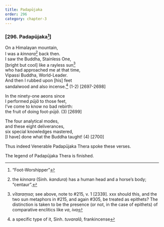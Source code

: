 ```yaml
---
title: Padapūjaka
order: 296
category: chapter-3
---
```


### \[296. Padapūjaka[^1]\]

On a Himalayan mountain,  
I was a *kinnara*[^2] back then.  
I saw the Buddha, Stainless One,  
\[bright but cool\] like a rayless sun[^3]  
who had approached me at that time,  
Vipassi Buddha, World-Leader.  
And then I rubbed upon \[his\] feet  
sandalwood and also incense.[^4] (1-2) \[2697-2698\]

In the ninety-one aeons since  
I performed *pūjā* to those feet,  
I’ve come to know no bad rebirth:  
the fruit of doing foot-*pūjā*. (3) \[2699\]

The four analytical modes,  
and these eight deliverances,  
six special knowledges mastered,  
\[I have\] done what the Buddha taught! (4) \[2700\]

Thus indeed Venerable Padapūjaka Thera spoke these verses.

The legend of Padapūjaka Thera is finished.

[^1]: “Foot-Worshipper”

[^2]: the *kinnara* (Sinh. *kandura*) has a human head and a horse’s body; “centaur”.

[^3]: *vītaraṃsa*; see above, note to \#215, v. 1 \[2339\]. xxx should this, and the two sun metaphors in \#215, and again \#305, be treated as epithets? The distinction is taken to be the presence (or not, in the case of epithets) of comparative enclitics like *va*, *iva*

[^4]: a specific type of it, Sinh. *tuvaralā*, frankincense
